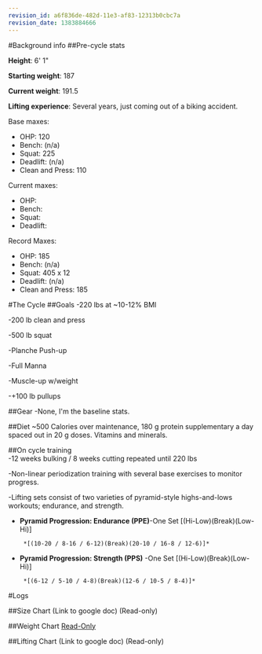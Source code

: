 ```yaml
---
revision_id: a6f836de-482d-11e3-af83-12313b0cbc7a
revision_date: 1383884666
---
```


#Background info
##Pre-cycle stats

**Height**:  6' 1"

**Starting weight**: 187

**Current weight**:  191.5

**Lifting experience**: Several years, just coming out of a biking accident.

Base maxes:

* OHP: 120
* Bench: (n/a)
* Squat: 225
* Deadlift: (n/a)
* Clean and Press: 110

Current maxes:

* OHP: 
* Bench: 
* Squat: 
* Deadlift: 

Record Maxes:
 
* OHP: 185
* Bench: (n/a)
* Squat: 405 x 12
* Deadlift: (n/a)
* Clean and Press: 185

#The Cycle
##Goals
-220 lbs at ~10-12% BMI 

-200 lb clean and press

-500 lb squat

-Planche Push-up

-Full Manna

-Muscle-up w/weight

-+100 lb pullups

##Gear
-None, I'm the baseline stats.

##Diet
~500 Calories over maintenance, 180 g protein supplementary a day spaced out in 20 g doses. Vitamins and minerals. 

##On cycle training  
-12 weeks bulking / 8 weeks cutting repeated until 220 lbs

-Non-linear periodization training with several base exercises to monitor progress. 

-Lifting sets consist of two varieties of pyramid-style highs-and-lows workouts; endurance, and strength. 

* **Pyramid Progression: Endurance (PPE)**-One Set [(Hi-Low)(Break)(Low-Hi)]

       *[(10-20 / 8-16 / 6-12)(Break)(20-10 / 16-8 / 12-6)]*

* **Pyramid Progression: Strength (PPS)** -One Set [(Hi-Low)(Break)(Low-Hi)]

       *[(6-12 / 5-10 / 4-8)(Break)(12-6 / 10-5 / 8-4)]*


#Logs

##Size Chart
(Link to google doc) (Read-only)

##Weight Chart
[Read-Only](https://docs.google.com/file/d/0B26CGyYPebY-bUxVNGlSUlJNRlU/edit?usp=sharing)

##Lifting Chart
(Link to google doc) (Read-only)